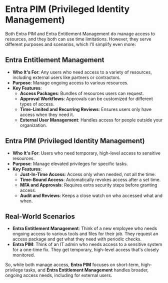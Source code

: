# Entra PIM (Privileged Identity Management)

Both Entra PIM and Entra Entitlement Management do manage access to resources, and they both can use time limitations. However, they serve different purposes and scenarios, which I'll simplify even more:

## Entra Entitlement Management

- **Who It's For**: Any users who need access to a variety of resources, including external users like partners or contractors.
- **Purpose**: Manage ongoing access to various resources.
- **Key Features**:
  - **Access Packages**: Bundles of resources users can request.
  - **Approval Workflows**: Approvals can be customized for different types of access.
  - **Time-Limited and Recurring Reviews**: Ensures users only have access when they need it.
  - **External User Management**: Handles access for people outside your organization.

## Entra PIM (Privileged Identity Management)

- **Who It's For**: Users who need temporary, high-level access to sensitive resources.
- **Purpose**: Manage elevated privileges for specific tasks.
- **Key Features**:
  - **Just-In-Time Access**: Access only when needed, not all the time.
  - **Time-Bound Access**: Automatically revokes access after a set time.
  - **MFA and Approvals**: Requires extra security steps before granting access.
  - **Audit and Reviews**: Keeps a close watch on who accessed what and when.

## Real-World Scenarios

- **Entra Entitlement Management**: Think of a new employee who needs ongoing access to various tools and files for their job. They request an access package and get what they need with periodic checks.
- **Entra PIM**: Think of an IT admin who needs access to a sensitive system for a one-time fix. They get temporary, high-level access that's closely monitored.

So, while both manage access, **Entra PIM** focuses on short-term, high-privilege tasks, and **Entra Entitlement Management** handles broader, ongoing access needs, including for external users.
